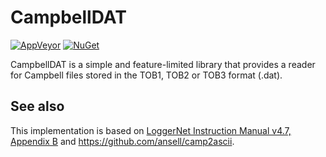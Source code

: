 # CampbellDAT

[![AppVeyor](https://ci.appveyor.com/api/projects/status/github/apollo3zehn/campbelldat?svg=true)](https://ci.appveyor.com/project/Apollo3zehn/campbelldat) [![NuGet](https://img.shields.io/nuget/vpre/CampbellDAT.svg?label=Nuget)](https://www.nuget.org/packages/CampbellDAT)

CampbellDAT is a simple and feature-limited library that provides a reader for Campbell files stored in the TOB1, TOB2 or TOB3 format (.dat).

## See also

This implementation is based on [LoggerNet Instruction Manual v4.7, Appendix B](https://s.campbellsci.com/documents/us/manuals/loggernet.pdf) and https://github.com/ansell/camp2ascii.
